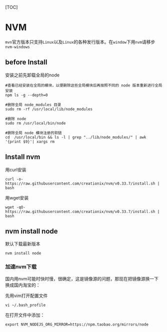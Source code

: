 [TOC]

# NVM

`mvn`官方版本只支持`Linux`以及`Linux`的各种发行版本。在`window`下用`nvm`请移步`nvm-windows`



## before Install

安装之前先卸载全局的node

```Linux
#查看已经安装在全局的模块，以便删除这些全局模块后再按照不同的 node 版本重新进行全局安装
npm ls -g --depth=0 

#删除全局 node_modules 目录
sudo rm -rf /usr/local/lib/node_modules

#删除 node
sudo rm /usr/local/bin/node 

#删除全局 node 模块注册的软链
cd  /usr/local/bin && ls -l | grep "../lib/node_modules/" | awk '{print $9}'| xargs rm 

```



## Install nvm

用curl安装

```Linux
curl -o- https://raw.githubusercontent.com/creationix/nvm/v0.33.7/install.sh | bash
```

用wget安装

```Linux
wget -qO- https://raw.githubusercontent.com/creationix/nvm/v0.33.7/install.sh | bash
```



## nvm install node

默认下载最新版本

```
nvm install node
```



### 加速nvm下载

国内用nvm可能时快时慢，很确定，这是镜像源的问题，那现在把镜像源换一下换成国内淘宝的：

先用vim打开配置文件

```linux
vi ~/.bash_profile
```

在打开文件中添加：

```Linux
export NVM_NODEJS_ORG_MIRROR=https://npm.taobao.org/mirrors/node
```

